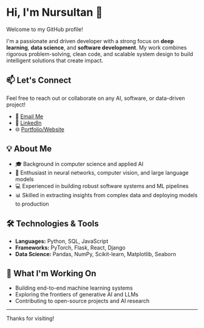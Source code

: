 # Hi, I'm Nursultan 👋

Welcome to my GitHub profile!

I'm a passionate and driven developer with a strong focus on **deep learning**, **data science**, and **software development**. My work combines rigorous problem-solving, clean code, and scalable system design to build intelligent solutions that create impact.

## 📫 Let's Connect

Feel free to reach out or collaborate on any AI, software, or data-driven project!

- 📧 [Email Me](mailto:tuleevnursultan@gmail.com)
- 💼 [LinkedIn](https://www.linkedin.com/in/nursultan-tuleev-9a1bb2198/)
- 🌐 [Portfolio/Website](https://txleev.github.io/)

  
## 💡 About Me

- 🎓 Background in computer science and applied AI
- 🧠 Enthusiast in neural networks, computer vision, and large language models
- 💻 Experienced in building robust software systems and ML pipelines
- 📊 Skilled in extracting insights from complex data and deploying models to production

## 🛠️ Technologies & Tools

- **Languages:** Python, SQL, JavaScript
- **Frameworks:** PyTorch, Flask, React, Django
- **Data Science:** Pandas, NumPy, Scikit-learn, Matplotlib, Seaborn

## 🚀 What I'm Working On

- Building end-to-end machine learning systems
- Exploring the frontiers of generative AI and LLMs
- Contributing to open-source projects and AI research


---

Thanks for visiting!

